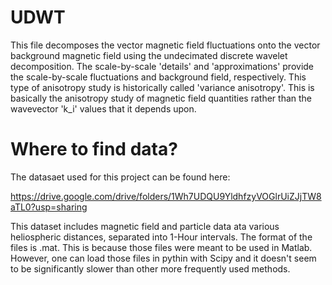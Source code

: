 # UDWT
This file decomposes the vector magnetic field fluctuations onto the vector background magnetic field using the undecimated discrete wavelet decomposition. The scale-by-scale 'details' and 'approximations' provide the scale-by-scale fluctuations and background field, respectively. This type of anisotropy study is historically called 'variance anisotropy'. This is basically the anisotropy study of magnetic field quantities rather than the wavevector 'k_i' values that it depends upon.



# Where to find data?

  The datasaet used for this project can be found here:

  https://drive.google.com/drive/folders/1Wh7UDQU9YldhfzyVOGlrUiZJjTW8aTL0?usp=sharing

  This dataset includes magnetic field and particle data ata various heliospheric distances, separated into 1-Hour intervals. The format of the files is .mat. 
  This is because those files were meant to be used in Matlab. However, one can load those files in pythin with Scipy and it doesn't seem to be significantly slower than other more frequently used methods.



